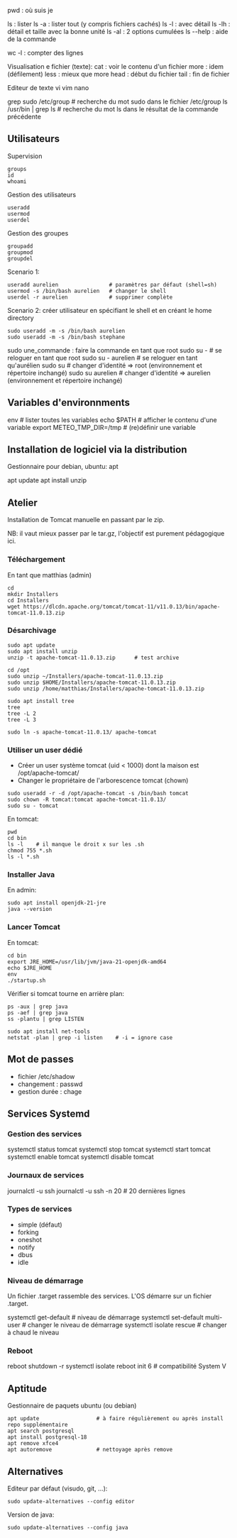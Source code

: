 pwd : où suis je

ls    : lister
ls -a : lister tout (y compris fichiers cachés)
ls -l : avec détail
ls -lh : détail et taille avec la bonne unité 
ls -al : 2 options cumulées
ls --help : aide de la commande

wc -l : compter des lignes

Visualisation e fichier (texte):
cat : voir le contenu d'un fichier
more : idem (défilement)
less : mieux que more
head : début du fichier
tail : fin de fichier

Editeur de texte
vi
vim
nano




grep sudo /etc/group        # recherche du mot sudo dans le fichier /etc/group
ls /usr/bin | grep ls       # recherche du mot ls dans le résultat de la commande précédente

## Utilisateurs

Supervision
```
groups
id
whoami
```

Gestion des utilisateurs
```
useradd
usermod
userdel
```

Gestion des groupes
```
groupadd
groupmod
groupdel
```

Scenario 1:
```
useradd aurelien                # paramètres par défaut (shell=sh)
usermod -s /bin/bash aurelien   # changer le shell
userdel -r aurelien             # supprimer complète
```

Scenario 2: créer utilisateur en spécifiant le shell et en créant le home directory
```
sudo useradd -m -s /bin/bash aurelien
sudo useradd -m -s /bin/bash stephane
```

sudo une_commande : faire la commande en tant que root
sudo su -               # se reloguer en tant que root
sudo su - aurelien      # se reloguer en tant qu'aurélien
sudo su                 # changer d'identité => root (environnement et répertoire inchangé)
sudo su aurelien        # changer d'identité => aurelien (environnement et répertoire inchangé)

## Variables d'environnments

env                         # lister toutes les variables
echo $PATH                  # afficher le contenu d'une variable
export METEO_TMP_DIR=/tmp   # (re)définir une variable

## Installation de logiciel via la distribution
Gestionnaire pour debian, ubuntu: apt

apt update
apt install unzip

## Atelier
Installation de Tomcat manuelle en passant par le zip.

NB: il vaut mieux passer par le tar.gz, l'objectif est purement pédagogique ici.

### Téléchargement
En tant que matthias (admin)
```
cd
mkdir Installers
cd Installers
wget https://dlcdn.apache.org/tomcat/tomcat-11/v11.0.13/bin/apache-tomcat-11.0.13.zip
```

### Désarchivage
```
sudo apt update
sudo apt install unzip
unzip -t apache-tomcat-11.0.13.zip      # test archive

cd /opt
sudo unzip ~/Installers/apache-tomcat-11.0.13.zip
sudo unzip $HOME/Installers/apache-tomcat-11.0.13.zip
sudo unzip /home/matthias/Installers/apache-tomcat-11.0.13.zip

sudo apt install tree
tree
tree -L 2
tree -L 3

sudo ln -s apache-tomcat-11.0.13/ apache-tomcat
```

### Utiliser un user dédié
- Créer un user système tomcat (uid < 1000) dont la maison est /opt/apache-tomcat/
- Changer le propriétaire de l'arborescence tomcat (chown)

```
sudo useradd -r -d /opt/apache-tomcat -s /bin/bash tomcat
sudo chown -R tomcat:tomcat apache-tomcat-11.0.13/
sudo su - tomcat
```

En tomcat:
```
pwd
cd bin
ls -l    # il manque le droit x sur les .sh
chmod 755 *.sh
ls -l *.sh
```

### Installer Java
En admin:
```
sudo apt install openjdk-21-jre
java --version
```

### Lancer Tomcat
En tomcat:
```
cd bin
export JRE_HOME=/usr/lib/jvm/java-21-openjdk-amd64
echo $JRE_HOME
env
./startup.sh
```

Vérifier si tomcat tourne en arrière plan:
```
ps -aux | grep java
ps -aef | grep java
ss -plantu | grep LISTEN

sudo apt install net-tools
netstat -plan | grep -i listen    # -i = ignore case
```

## Mot de passes
- fichier /etc/shadow
- changement : passwd
- gestion durée : chage

## Services Systemd
### Gestion des services
systemctl status tomcat
systemctl stop tomcat
systemctl start tomcat
systemctl enable tomcat
systemctl disable tomcat

### Journaux de services
journalctl -u ssh
journalctl -u ssh -n 20     # 20 dernières lignes

### Types de services
- simple (défaut)
- forking
- oneshot
- notify
- dbus
- idle

### Niveau de démarrage
Un fichier .target rassemble des services. L'OS démarre sur un fichier .target.

systemctl get-default               # niveau de démarrage
systemctl set-default multi-user    # changer le niveau de démarrage
systemctl isolate rescue            # changer à chaud le niveau

### Reboot

reboot
shutdown -r
systemctl isolate reboot
init 6  # compatibilité System V

## Aptitude
Gestionnaire de paquets ubuntu (ou debian)

```
apt update                  # à faire régulièrement ou après install repo supplémentaire
apt search postgresql
apt install postgresql-18
apt remove xfce4
apt autoremove              # nettoyage après remove
```

## Alternatives
Editeur par défaut (visudo, git, ...):

```
sudo update-alternatives --config editor
```

Version de java:
```
sudo update-alternatives --config java
```


